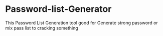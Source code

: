 # Password-list-Generator
This Password List Generation tool good for Generate strong password or mix pass list to cracking something
